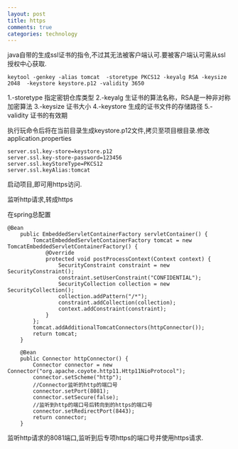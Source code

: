 ```yaml
---
layout: post
title: https
comments: true
categories: technology
---
```

java自带的生成ssl证书的指令,不过其无法被客户端认可.要被客户端认可需从ssl授权中心获取.

	keytool -genkey -alias tomcat  -storetype PKCS12 -keyalg RSA -keysize 2048  -keystore keystore.p12 -validity 3650

1.-storetype 指定密钥仓库类型 
2.-keyalg 生证书的算法名称，RSA是一种非对称加密算法 
3.-keysize 证书大小 
4.-keystore 生成的证书文件的存储路径 
5.-validity 证书的有效期

执行玩命令后将在当前目录生成keystore.p12文件,拷贝至项目根目录.修改application.properties

	server.ssl.key-store=keystore.p12
	server.ssl.key-store-password=123456
	server.ssl.keyStoreType=PKCS12
	server.ssl.keyAlias:tomcat

启动项目,即可用https访问.

监听http请求,转成https

在spring总配置

	@Bean
	    public EmbeddedServletContainerFactory servletContainer() {
	        TomcatEmbeddedServletContainerFactory tomcat = new TomcatEmbeddedServletContainerFactory() {
	            @Override
	            protected void postProcessContext(Context context) {
	                SecurityConstraint constraint = new SecurityConstraint();
	                constraint.setUserConstraint("CONFIDENTIAL");
	                SecurityCollection collection = new SecurityCollection();
	                collection.addPattern("/*");
	                constraint.addCollection(collection);
	                context.addConstraint(constraint);
	            }
	        };
	        tomcat.addAdditionalTomcatConnectors(httpConnector());
	        return tomcat;
	    }

	    @Bean
	    public Connector httpConnector() {
	        Connector connector = new Connector("org.apache.coyote.http11.Http11NioProtocol");
	        connector.setScheme("http");
	        //Connector监听的http的端口号
	        connector.setPort(8081);
	        connector.setSecure(false);
	        //监听到http的端口号后转向到的https的端口号
	        connector.setRedirectPort(8443);
	        return connector;
	    }

监听http请求的8081端口,监听到后专项https的端口号并使用https请求.

